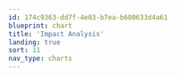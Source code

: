 ```yaml
---
id: 174c9363-dd7f-4e03-b7ea-b680633d4a61
blueprint: chart
title: 'Impact Analysis'
landing: true
sort: 11
nav_type: charts
---
```

